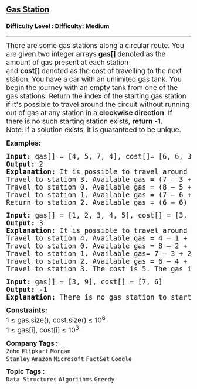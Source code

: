 <h2><a href="https://www.geeksforgeeks.org/problems/circular-tour-1587115620/1?page=1&category=Greedy&difficulty=Easy,Medium&sortBy=submissions">Gas Station</a></h2><h3>Difficulty Level : Difficulty: Medium</h3><hr><div class="problems_problem_content__Xm_eO"><p><span style="font-size: 14pt;">There are some gas stations along a circular route.&nbsp;You are given two integer arrays <strong>g</strong><strong>as[]&nbsp;</strong>denoted as the amount of gas present at each station and&nbsp;<strong>cost</strong><strong>[]&nbsp;</strong>denoted as the cost of travelling to the next station. You have a car with an unlimited gas tank. You begin the journey with an empty tank from one of the gas stations. Return the index of the starting gas station if it's possible to travel around the circuit without running out of gas at any station in a <strong>clockwise direction</strong>. If there is no such starting station exists, <strong>return -1</strong>.<br>Note:<strong> </strong>If a solution exists, it is guaranteed to be unique.</span></p>
<p><span style="font-size: 14pt;"><strong>Examples:</strong></span></p>
<pre><span style="font-size: 14pt;"><strong style="font-size: 14pt;">Input: </strong><span style="font-size: 14pt;">gas[] = [4, 5, 7, 4], cost[]= [6, 6, 3, 5]
</span><strong style="font-size: 14pt;">Output: </strong><span style="font-size: 14pt;">2</span><strong style="font-size: 14pt;">
Explanation: </strong><span style="font-size: 14pt;">It is possible to travel around the circuit from station at index 2. Amount of gas at station 2 is (0 + 7) = 7.<br></span><span style="font-size: 18.6667px;">Travel to station 3. Available gas = (7 – 3 + 4) = 8.<br>Travel to station 0. Available gas = (8 – 5 + 4) = 7.</span><span style="font-size: 14pt;"><br></span><span style="font-size: 18.6667px;">Travel to station 1. Available gas = (7 – 6 + 5) = 6.</span><span style="font-size: 14pt;"><br></span><span style="font-size: 18.6667px;">Return to station 2. Available gas = (6 – 6) = 0.</span>
</span></pre>
<pre><span style="font-size: 14pt;"><strong>Input: </strong>gas[] = [1, 2, 3, 4, 5], cost[] = [3, 4, 5, 1, 2]<br><strong>Output: </strong>3<strong>
Explanation: </strong>It is possible to travel around the circuit from station at index 3. </span><span style="font-size: 14pt;"><span style="font-size: 14pt;">Amount of gas at station 3 is (0 + 4) = 4.<br></span><span style="font-size: 18.6667px;">Travel to station 4. Available gas = 4 – 1 + 5 = 8.<br>Travel to station 0. Available gas = 8 – 2 + 1 = 7.<br>Travel to station 1. Available gas= 7 – 3 + 2 = 6.<br>Travel to station 2. Available gas = 6 – 4 + 3 = 5.<br>Travel to station 3. The cost is 5. The gas is just enough to travel back to station 3.</span></span></pre>
<pre><span style="font-size: 14pt;"><strong>Input: </strong>gas[] = [3, 9], cost[] = [7, 6]<br><strong>Output: -</strong>1<strong>
Explanation: </strong>There is no gas station to start with such that you can complete the circuit.</span></pre>
<p><span style="font-size: 14pt;"><strong>Constraints:<br></strong>1 ≤ gas.size(), cost.size() ≤ 10<sup>6<br></sup>1 ≤ gas[i], cost[i] ≤ 10<sup>3</sup></span></p></div><p><span style=font-size:18px><strong>Company Tags : </strong><br><code>Zoho</code>&nbsp;<code>Flipkart</code>&nbsp;<code>Morgan Stanley</code>&nbsp;<code>Amazon</code>&nbsp;<code>Microsoft</code>&nbsp;<code>FactSet</code>&nbsp;<code>Google</code>&nbsp;<br><p><span style=font-size:18px><strong>Topic Tags : </strong><br><code>Data Structures</code>&nbsp;<code>Algorithms</code>&nbsp;<code>Greedy</code>&nbsp;